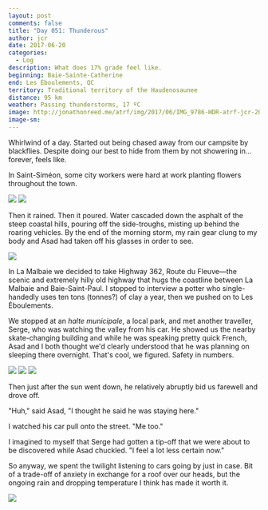 ```yaml
---
layout: post
comments: false
title: "Day 051: Thunderous"
author: jcr
date: 2017-06-20
categories:
  - Log
description: What does 17% grade feel like.
beginning: Baie-Sainte-Catherine
end: Les Éboulements, QC
territory: Traditional territory of the Haudenosaunee
distance: 95 km
weather: Passing thunderstorms, 17 ºC
image: http://jonathonreed.me/atrf/img/2017/06/IMG_9786-HDR-atrf-jcr-2000-web.jpg
image-sm:
---
```


Whirlwind of a day. Started out being chased away from our campsite by blackflies. Despite doing our best to hide from them by not showering in&hellip;forever, feels like.

In Saint-Siméon, some city workers were hard at work planting flowers throughout the town.

<img src="http://jonathonreed.me/atrf/img/2017/06/IMG_3952-atrf-jcr-2000-web.jpg">

<img src="http://jonathonreed.me/atrf/img/2017/06/IMG_3955-atrf-jcr-2000-web.jpg">

Then it rained. Then it poured. Water cascaded down the asphalt of the steep coastal hills, pouring off the side-troughs, misting up behind the roaring vehicles. By the end of the morning storm, my rain gear clung to my body and Asad had taken off his glasses in order to see.

<img src="http://jonathonreed.me/atrf/img/2017/06/IMG_3978-atrf-jcr-2000-web.jpg">

In La Malbaie we decided to take Highway 362, Route du Fleuve—the scenic and extremely hilly old highway that hugs the coastline between La Malbaie and Baie-Saint-Paul. I stopped to interview a potter who single-handedly uses ten tons (tonnes?) of clay a year, then we pushed on to Les Éboulements. 

We stopped at an <i>halte municipale</i>, a local park, and met another traveller, Serge, who was watching the valley from his car. He showed us the nearby skate-changing building and while he was speaking pretty quick French, Asad and I both thought we'd clearly understood that he was planning on sleeping there overnight. That's cool, we figured. Safety in numbers.

<img src="http://jonathonreed.me/atrf/img/2017/06/IMG_9753-atrf-jcr-2000-web.jpg">

<img src="http://jonathonreed.me/atrf/img/2017/06/IMG_9767-atrf-jcr-2000-web.jpg">

<img src="http://jonathonreed.me/atrf/img/2017/06/IMG_9775-atrf-jcr-2000-web.jpg">

Then just after the sun went down, he relatively abruptly bid us farewell and drove off.

"Huh," said Asad, "I thought he said he was staying here."

I watched his car pull onto the street. "Me too."

I imagined to myself that Serge had gotten a tip-off that we were about to be discovered while Asad chuckled. "I feel a lot less certain now."

So anyway, we spent the twilight listening to cars going by just in case. Bit of a trade-off of anxiety in exchange for a roof over our heads, but the ongoing rain and dropping temperature I think has made it worth it. 

<img src="http://jonathonreed.me/atrf/img/2017/06/IMG_9747-atrf-ac-2000-web.jpg">